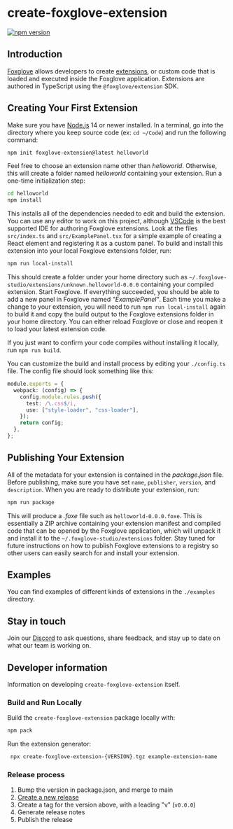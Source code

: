 # create-foxglove-extension

[![npm version](https://img.shields.io/npm/v/create-foxglove-extension.svg?style=flat)](https://www.npmjs.com/package/create-foxglove-extension)

## Introduction

[Foxglove](https://foxglove.dev) allows developers to create
[extensions](https://docs.foxglove.dev/docs/visualization/extensions/introduction), or custom code
that is loaded and executed inside the Foxglove application. Extensions are authored in TypeScript
using the `@foxglove/extension` SDK.

## Creating Your First Extension

Make sure you have [Node.js](https://nodejs.org/) 14 or newer installed. In a terminal, go
into the directory where you keep source code (ex: `cd ~/Code`) and run the following
command:

```sh
npm init foxglove-extension@latest helloworld
```

Feel free to choose an extension name other than _helloworld_. Otherwise, this will create
a folder named _helloworld_ containing your extension. Run a one-time initialization step:

```sh
cd helloworld
npm install
```

This installs all of the dependencies needed to edit and build the extension. You can use
any editor to work on this project, although [VSCode](https://code.visualstudio.com/) is
the best supported IDE for authoring Foxglove extensions. Look at the files
`src/index.ts` and `src/ExamplePanel.tsx` for a simple example of creating a React element
and registering it as a custom panel. To build and install this extension into your local
Foxglove extensions folder, run:

```sh
npm run local-install
```

This should create a folder under your home directory such as
`~/.foxglove-studio/extensions/unknown.helloworld-0.0.0` containing your compiled
extension. Start Foxglove. If everything succeeded, you should be able to add a new
panel in Foxglove named _"ExamplePanel"_. Each time you make a change to your
extension, you will need to run `npm run local-install` again to build it and copy the
build output to the Foxglove extensions folder in your home directory. You can
either reload Foxglove or close and reopen it to load your latest extension code.

If you just want to confirm your code compiles without installing it locally, run `npm run build`.

You can customize the build and install process by editing your `./config.ts` file. The
config file should look something like this:

```typescript
module.exports = {
  webpack: (config) => {
    config.module.rules.push({
      test: /\.css$/i,
      use: ["style-loader", "css-loader"],
    });
    return config;
  },
};
```

## Publishing Your Extension

All of the metadata for your extension is contained in the _package.json_ file. Before
publishing, make sure you have set `name`, `publisher`, `version`, and `description`. When
you are ready to distribute your extension, run:

```sh
npm run package
```

This will produce a _.foxe_ file such as `helloworld-0.0.0.foxe`. This is essentially a
ZIP archive containing your extension manifest and compiled code that can be opened by the
Foxglove application, which will unpack it and install it to the
`~/.foxglove-studio/extensions` folder. Stay tuned for future instructions on how to
publish Foxglove extensions to a registry so other users can easily search for and
install your extension.

## Examples

You can find examples of different kinds of extensions in the `./examples` directory.

## Stay in touch

Join our [Discord](https://discord.com/invite/vUVAdFmMFM) to ask questions, share
feedback, and stay up to date on what our team is working on.

## Developer information

Information on developing `create-foxglove-extension` itself.

### Build and Run Locally

Build the `create-foxglove-extension` package locally with:

```bash
npm pack
```

Run the extension generator:

```bash
 npx create-foxglove-extension-{VERSION}.tgz example-extension-name
```

### Release process

1. Bump the version in package.json, and merge to main
2. [Create a new release](https://github.com/foxglove/create-foxglove-extension/releases/new)
3. Create a tag for the version above, with a leading "v" (`v0.0.0`)
4. Generate release notes
5. Publish the release
